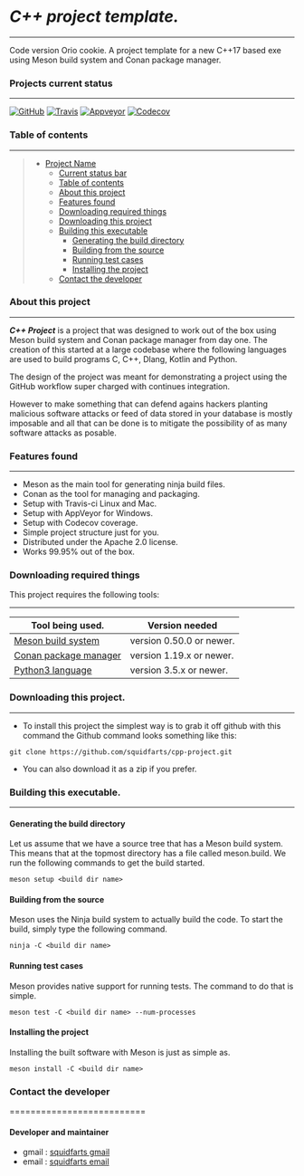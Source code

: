 # ***C++ project template.***
----------------------------------------

Code version Orio cookie.  A project template for a new C++17 based exe 
using Meson build system and Conan package manager.

### Projects current status
--------
[![GitHub](https://img.shields.io/github/license/squidfarts/cpp-project.svg?color=blue)](https://github.com/squidfarts/cpp-project)
[![Travis](https://travis-ci.com/squidfarts/cpp-project.svg?branch=master)](https://travis-ci.org/squidfarts/cpp-project)
[![Appveyor](https://ci.appveyor.com/api/projects/status/lh6a93nw50rxq3f7/branch/master?svg=true)](https://ci.appveyor.com/project/squidfarts/cpp-project)
[![Codecov](https://codecov.io/gh/squidfarts/cpp-project/coverage.svg?branch=master)](https://codecov.io/gh/squidfarts/cpp-project/branch/master) 

### Table of contents
--------
> * [Project Name](#c-exe-template)
>   * [Current status bar](#current-status-bar)
>   * [Table of contents](#table-of-contents)
>   * [About this project](#about-this-project)
>   * [Features found](#features-found)
>   * [Downloading required things](#downloading-required-things)
>   * [Downloading this project](#downloading-this-project)
>   * [Building this executable](#building-this-executable)
>     * [Generating the build directory](#generating-the-build-directory)
>     * [Building from the source](#building-from-the-source)
>     * [Running test cases](#running-test-cases)
>     * [Installing the project](#installing-the-project)
>   * [Contact the developer](#contact-the-developer)


### About this project
--------

***C++ Project*** is a project that was designed to work out of 
the box using Meson build system and Conan package manager from 
day one.  The creation of this started at a large codebase where 
the following languages are used to build programs C, C++, Dlang,
Kotlin and Python.

The design of the project was meant for demonstrating a project
using the GitHub workflow super charged with continues integration.

However to make something that can defend agains hackers planting 
malicious software attacks or feed of data stored in your database
is mostly imposable and all that can be done is to mitigate the 
possibility of as many software attacks as posable.


### Features found
--------

- Meson as the main tool for generating ninja build files.
- Conan as the tool for managing and packaging.
- Setup with Travis-ci Linux and Mac.
- Setup with AppVeyor for Windows.
- Setup with Codecov coverage.
- Simple project structure just for you. 
- Distributed under the Apache 2.0 license.
- Works 99.95% out of the box.

### Downloading required things

This project requires the following tools:

-----------------------------------------------------------------------------
| Tool being used.                               |  Version needed          |
|------------------------------------------------|--------------------------|
| [Meson build system   ](https://mesonbuild.com)| version 0.50.0 or newer. |
| [Conan package manager](https://conan.io)      | version 1.19.x or newer. |
| [Python3 language     ](https://python.org)    | version 3.5.x or newer.  |


### Downloading this project.
--------

* To install this project the simplest way is to grab it off github with
this command the Github command looks something like this:

```console
git clone https://github.com/squidfarts/cpp-project.git
```
* You can also download it as a zip if you prefer.


### Building this executable.
--------

#### Generating the build directory

Let us assume that we have a source tree that has a Meson build
system. This means that at the topmost directory has a file
called meson.build. We run the following commands to get the
build started.

```console
meson setup <build dir name>
```

#### Building from the source

Meson uses the Ninja build system to actually build the code. To
start the build, simply type the following command.

```console
ninja -C <build dir name>
```

#### Running test cases

Meson provides native support for running tests. The command to
do that is simple.

```console
meson test -C <build dir name> --num-processes
```

#### Installing the project

Installing the built software with Meson is just as simple as.

```console
meson install -C <build dir name>
```


### Contact the developer
==========================

#### Developer and maintainer

- gmail : [squidfarts gmail](mailto:michaelbrockus@gmail.com)
- email : [squidfarts email](mailto:michaelbrockus@icloud.com)
